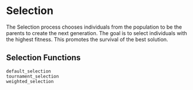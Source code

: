 # Selection
The Selection process chooses individuals from the population to be the parents to create the next generation. The goal is to select individuals with the highest fitness. This promotes the survival of the best solution.

## Selection Functions

```@docs
default_selection
tournament_selection
weighted_selection
```
